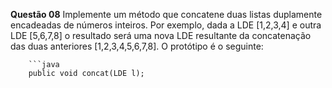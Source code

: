  **Questão 08**
        Implemente um método que concatene duas listas duplamente encadeadas de números inteiros. Por exemplo, dada a LDE [1,2,3,4] e outra LDE [5,6,7,8] o resultado será uma nova LDE resultante da concatenação das duas anteriores [1,2,3,4,5,6,7,8]. O protótipo é o seguinte:

        ```java
        public void concat(LDE l);